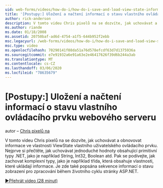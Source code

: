 ```yaml
---
uid: web-forms/videos/how-do-i/how-do-i-save-and-load-view-state-information-for-a-custom-web-server-control
title: '[Postupy:] Uložení a načtení informací o stavu vlastního ovládacího prvku webového serveru | Microsoft Docs'
author: rick-anderson
description: V tomto videu Chris pixelů na se dozvíte, jak uchovávat a obnovovat informace ve vlastnosti ViewState vlastního uživatelského ovládacího prvku. Nejdřív se dozvíte, jak zachovat jednoduchou hodnotu...
ms.author: riande
ms.date: 01/18/2008
ms.assetid: 20750baf-ad6d-4754-a1f5-644b952f2ebb
msc.legacyurl: /web-forms/videos/how-do-i/how-do-i-save-and-load-view-state-information-for-a-custom-web-server-control
msc.type: video
ms.openlocfilehash: 70290141f08da51a76d578efcdf63d7d1375936a
ms.sourcegitcommit: e7e91932a6e91a63e2e46417626f39d6b244a3ab
ms.translationtype: MT
ms.contentlocale: cs-CZ
ms.lasthandoff: 03/06/2020
ms.locfileid: "78635679"
---
```

# <a name="how-do-i-save-and-load-view-state-information-for-a-custom-web-server-control"></a>[Postupy:] Uložení a načtení informací o stavu vlastního ovládacího prvku webového serveru

autor – [Chris pixelů na](https://twitter.com/chrispels)

V tomto videu Chris pixelů na se dozvíte, jak uchovávat a obnovovat informace ve vlastnosti ViewState vlastního uživatelského ovládacího prvku. Nejprve si přečtěte, jak uchovávat jednoduché hodnoty obsahující primitivní typy .NET, jako je například String, Int32, Boolean atd. Pak se podívejte, jak zachovat komplexní typy, jako je například třída, která obsahuje vlastnosti, které ukládají informace. Je zde také popsána sekvence informací o stavu zobrazení pro zpracování během životního cyklu stránky ASP.NET.

[&#9654;Přehrát video (28 minut)](https://channel9.msdn.com/Blogs/ASP-NET-Site-Videos/how-do-i-save-and-load-view-state-information-for-a-custom-web-server-control)
